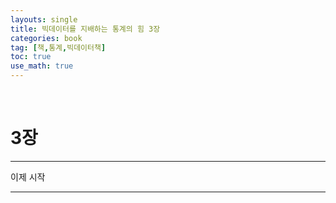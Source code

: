 ```yaml
---
layouts: single
title: 빅데이터를 지배하는 통계의 힘 3장
categories: book
tag: [책,통계,빅데이터책]
toc: true
use_math: true
---
```

<br> 

# 3장


--- 
이제 시작 

---

